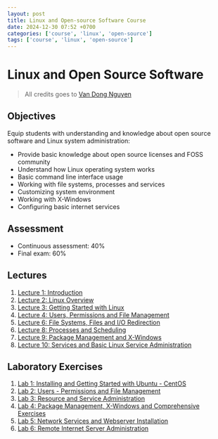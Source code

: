 ```yaml
---
layout: post
title: Linux and Open-source Software Course
date: 2024-12-30 07:52 +0700
categories: ['course', 'linux', 'open-source']
tags: ['course', 'linux', 'open-source']
---
```


# Linux and Open Source Software

> All credits goes to [Van Dong Nguyen](hdtlu.github.io/2015-2016/linux.html)

## Objectives

Equip students with understanding and knowledge about open source software and Linux system administration:

- Provide basic knowledge about open source licenses and FOSS community
- Understand how Linux operating system works
- Basic command line interface usage
- Working with file systems, processes and services
- Customizing system environment
- Working with X-Windows
- Configuring basic internet services

## Assessment

- Continuous assessment: 40%
- Final exam: 60%

## Lectures

1. [Lecture 1: Introduction](/assets/download/linux/Linux-OpenSource-1.pdf)
2. [Lecture 2: Linux Overview](/assets/download/linux/Linux-OpenSource-2.pdf)
3. [Lecture 3: Getting Started with Linux](/assets/dowwnload/linux/Linux-OpenSource-3.pdf)
4. [Lecture 4: Users, Permissions and File Management](/assets/download/linux/Linux-OpenSource-4.pdf)
5. [Lecture 6: File Systems, Files and I/O Redirection](/assets/download/linux/Linux-OpenSource-6.pdf)
6. [Lecture 8: Processes and Scheduling](/assets/download/linux/Linux-OpenSource-8.pdf)
7. [Lecture 9: Package Management and X-Windows](/assets/download/linux/Linux-OpenSource-9.pdf)
8. [Lecture 10: Services and Basic Linux Service Administration](/assets/download/linux/Linux-OpenSource-10.pdf)

## Laboratory Exercises

1. [Lab 1: Installing and Getting Started with Ubuntu - CentOS](/assets/download/linux/Linux-Lab-1.pdf)
2. [Lab 2: Users - Permissions and File Management](/assets/download/linux/Linux-Lab-2.pdf)
3. [Lab 3: Resource and Service Administration](/assets/download/linux/Linux-Lab-3.pdf)
4. [Lab 4: Package Management, X-Windows and Comprehensive Exercises](/assets/download/linux/Linux-Lab-4.pdf)
5. [Lab 5: Network Services and Webserver Installation](/assets/download/linux/Linux-Lab-5.pdf)
6. [Lab 6: Remote Internet Server Administration](/assets/download/linux/Linux-Lab-6.pdf)
